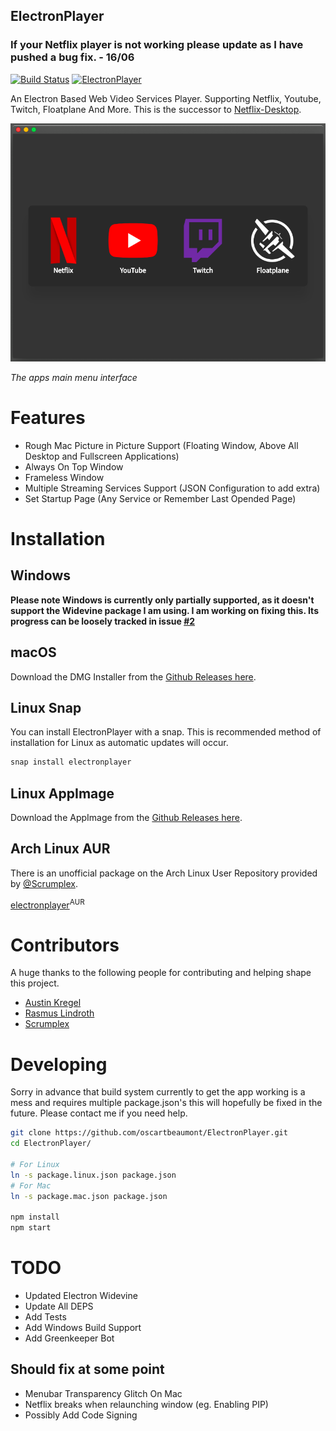 ## ElectronPlayer

### If your Netflix player is not working please update as I have pushed a bug fix. - 16/06

[![Build Status](https://travis-ci.org/oscartbeaumont/ElectronPlayer.svg?branch=master)](https://travis-ci.org/oscartbeaumont/ElectronPlayer)
[![ElectronPlayer](https://snapcraft.io/electronplayer/badge.svg)](https://snapcraft.io/electronplayer)

An Electron Based Web Video Services Player. Supporting Netflix, Youtube, Twitch, Floatplane And More. This is the successor to [Netflix-Desktop](https://github.com/oscartbeaumont/Netflix-Desktop).

![ElectronPlayer Menu](docs/ElectronPlayer.png)

_The apps main menu interface_

# Features

- Rough Mac Picture in Picture Support (Floating Window, Above All Desktop and Fullscreen Applications)
- Always On Top Window
- Frameless Window
- Multiple Streaming Services Support (JSON Configuration to add extra)
- Set Startup Page (Any Service or Remember Last Opended Page)

# Installation

## Windows

**Please note Windows is currently only partially supported, as it doesn't support the Widevine package I am using. I am working on fixing this. Its progress can be loosely tracked in issue [#2](https://github.com/oscartbeaumont/ElectronPlayer/issues/2)**

## macOS

Download the DMG Installer from the [Github Releases here](https://github.com/oscartbeaumont/ElectronPlayer/releases).

## Linux Snap

You can install ElectronPlayer with a snap. This is recommended method of installation for Linux as automatic updates will occur.

```bash
snap install electronplayer
```

## Linux AppImage

Download the AppImage from the [Github Releases here](https://github.com/oscartbeaumont/ElectronPlayer/releases).

## Arch Linux AUR

There is an unofficial package on the Arch Linux User Repository provided by [@Scrumplex](https://github.com/Scrumplex).

[electronplayer](https://aur.archlinux.org/packages/electronplayer/)<sup>AUR</sup>

# Contributors

A huge thanks to the following people for contributing and helping shape this project.

- [Austin Kregel](https://github.com/austinkregel)
- [Rasmus Lindroth](https://github.com/RasmusLindroth)
- [Scrumplex](https://github.com/Scrumplex)

# Developing

Sorry in advance that build system currently to get the app working is a mess and requires multiple package.json's this will hopefully be fixed in the future. Please contact me if you need help.

```bash
git clone https://github.com/oscartbeaumont/ElectronPlayer.git
cd ElectronPlayer/

# For Linux
ln -s package.linux.json package.json
# For Mac
ln -s package.mac.json package.json

npm install
npm start
```

# TODO

- Updated Electron Widevine
- Update All DEPS
- Add Tests
- Add Windows Build Support
- Add Greenkeeper Bot

## Should fix at some point

- Menubar Transparency Glitch On Mac
- Netflix breaks when relaunching window (eg. Enabling PIP)
- Possibly Add Code Signing
